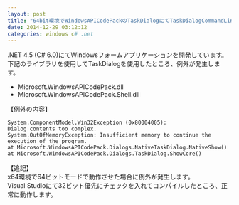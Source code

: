 ```yaml
---
layout: post
title: "64bit環境でWindowsAPICodePackのTaskDialogにてTaskDialogCommandLinkを使用した場合例外が発生"
date: 2014-12-29 03:12:12
categories: windows c# .net
---
```

<p>.NET 4.5 (C# 6.0)にてWindowsフォームアプリケーションを開発しています。<br>
下記のライブラリを使用してTaskDialogを使用したところ、例外が発生します。</p>

<ul>
<li>Microsoft.WindowsAPICodePack.dll</li>
<li>Microsoft.WindowsAPICodePack.Shell.dll</li>
</ul>

<p>【例外の内容】</p>

<pre><code>System.ComponentModel.Win32Exception (0x80004005): 
Dialog contents too complex.
System.OutOfMemoryException: Insufficient memory to continue the execution of the program.
at Microsoft.WindowsAPICodePack.Dialogs.NativeTaskDialog.NativeShow()
at Microsoft.WindowsAPICodePack.Dialogs.TaskDialog.ShowCore()
</code></pre>

<p>【追記】<br>
x64環境で64ビットモードで動作させた場合に例外が発生します。<br>
Visual Studioにて32ビット優先にチェックを入れてコンパイルしたところ、正常に動作します。    </p>
